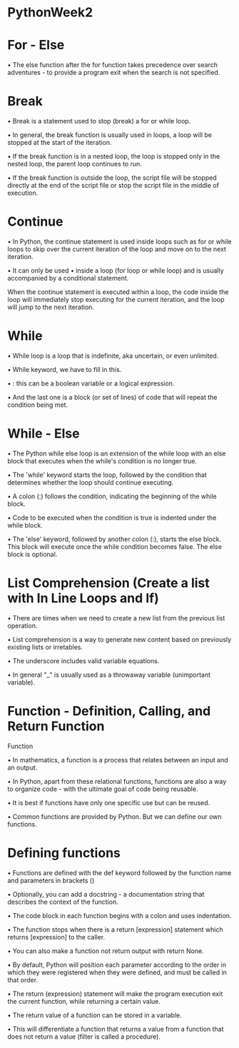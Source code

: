 # PythonWeek2
# For - Else
• The else function after the for function takes precedence over search adventures - to provide a program exit when the search is not specified.

# Break
• Break is a statement used to stop (break) a for or while loop.

• In general, the break function is usually used in loops, a loop will be stopped at the start of the iteration.

• If the break function is in a nested loop, the loop is stopped only in the nested loop, the parent loop continues to run.

• If the break function is outside the loop, the script file will be stopped directly at the end of the script file or stop the script file in the middle of execution.

# Continue
• In Python, the continue statement is used inside loops such as for or while loops to skip over the current iteration of the loop and move on to the next iteration.

• It can only be used • inside a loop (for loop or while loop) and is usually accompanied by a conditional statement.

When the continue statement is executed within a loop, the code inside the loop will immediately stop executing for the current iteration, and the loop will jump to the next iteration.

# While
• While loop is a loop that is indefinite, aka uncertain, or even unlimited.

• While keyword, we have to fill in this.

• : this can be a boolean variable or a logical expression.

• And the last one is a block (or set of lines) of code that will repeat the condition being met.

# While - Else
• The Python while else loop is an extension of the while loop with an else block that executes when the while's condition is no longer true.

• The 'while' keyword starts the loop, followed by the condition that determines whether the loop should continue executing.

• A colon (:) follows the condition, indicating the beginning of the while block.

• Code to be executed when the condition is true is indented under the while block.

• The 'else' keyword, followed by another colon (:), starts the else block. This block will execute once the while condition becomes false. The else block is optional.

# List Comprehension (Create a list with In Line Loops and If)
• There are times when we need to create a new list from the previous list operation.

• List comprehension is a way to generate new content based on previously existing lists or irretables.

• The underscore includes valid variable equations.

• In general "_" is usually used as a throwaway variable (unimportant variable).

# Function - Definition, Calling, and Return Function
Function

• In mathematics, a function is a process that relates between an input and an output.

• In Python, apart from these relational functions, functions are also a way to organize code - with the ultimate goal of code being reusable.

• It is best if functions have only one specific use but can be reused.

• Common functions are provided by Python. But we can define our own functions.

# Defining functions
• Functions are defined with the def keyword followed by the function name and parameters in brackets ()

• Optionally, you can add a docstring - a documentation string that describes the context of the function.

• The code block in each function begins with a colon and uses indentation.

• The function stops when there is a return [expression] statement which returns [expression] to the caller.

• You can also make a function not return output with return None.

• By default, Python will position each parameter according to the order in which they were registered when they were defined, and must be called in that order.

• The return (expression) statement will make the program execution exit the current function, while returning a certain value.

• The return value of a function can be stored in a variable.

• This will differentiate a function that returns a value from a function that does not return a value (filter is called a procedure).
